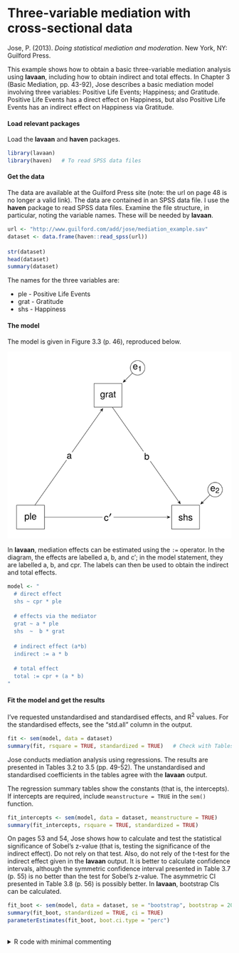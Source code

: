 # Three-variable mediation with cross-sectional data


Jose, P. (2013). *Doing statistical mediation and moderation*. New York,
NY: Guilford Press.

This example shows how to obtain a basic three-variable mediation
analysis using **lavaan**, including how to obtain indirect and total
effects. In Chapter 3 (Basic Mediation, pp. 43-92), Jose describes a
basic mediation model involving three variables: Positive Life Events;
Happiness; and Gratitude. Positive Life Events has a direct effect on
Happiness, but also Positive Life Events has an indirect effect on
Happiness via Gratitude.

#### Load relevant packages

Load the **lavaan** and **haven** packages.

``` r
library(lavaan)
library(haven)   # To read SPSS data files
```

#### Get the data

The data are available at the Guilford Press site (note: the url on page
48 is no longer a valid link). The data are contained in an SPSS data
file. I use the **haven** package to read SPSS data files. Examine the
file structure, in particular, noting the variable names. These will be
needed by **lavaan**.

``` r
url <- "http://www.guilford.com/add/jose/mediation_example.sav"
dataset <- data.frame(haven::read_spss(url))

str(dataset)
head(dataset)
summary(dataset)
```

The names for the three variables are:

- ple - Positive Life Events
- grat - Gratitude
- shs - Happiness

#### The model

The model is given in Figure 3.3 (p. 46), reproduced below.

<img src="images/Jose_2013.svg" data-fig-align="center" />

In **lavaan**, mediation effects can be estimated using the `:=`
operator. In the diagram, the effects are labelled a, b, and c$'$; in
the model statement, they are labelled a, b, and cpr. The labels can
then be used to obtain the indirect and total effects.

``` r
model <- "
  # direct effect
  shs ~ cpr * ple

  # effects via the mediator
  grat ~ a * ple
  shs  ~  b * grat

  # indirect effect (a*b)
  indirect := a * b

  # total effect
  total := cpr + (a * b) 
"
```

#### Fit the model and get the results

I’ve requested unstandardised and standardised effects, and
R<sup>2</sup> values. For the standardised effects, see the “std.all”
column in the output.

``` r
fit <- sem(model, data = dataset)
summary(fit, rsquare = TRUE, standardized = TRUE)   # Check with Tables 3.2-3.5
```

Jose conducts mediation analysis using regressions. The results are
presented in Tables 3.2 to 3.5 (pp. 49-52). The unstandardised and
standardised coefficients in the tables agree with the **lavaan**
output.

The regression summary tables show the constants (that is, the
intercepts). If intercepts are required, include `meanstructure = TRUE`
in the `sem()` function.

``` r
fit_intercepts <- sem(model, data = dataset, meanstructure = TRUE)
summary(fit_intercepts, rsquare = TRUE, standardized = TRUE)
```

On pages 53 and 54, Jose shows how to calculate and test the statistical
significance of Sobel’s z-value (that is, testing the significance of
the indirect effect). Do not rely on that test. Also, do not rely of the
t-test for the indirect effect given in the **lavaan** output. It is
better to calculate confidence intervals, although the symmetric
confidence interval presented in Table 3.7 (p. 55) is no better than the
test for Sobel’s z-value. The asymmetric CI presented in Table 3.8
(p. 56) is possibly better. In **lavaan**, bootstrap CIs can be
calculated.

``` r
fit_boot <- sem(model, data = dataset, se = "bootstrap", bootstrap = 2000)
summary(fit_boot, standardized = TRUE, ci = TRUE)
parameterEstimates(fit_boot, boot.ci.type = "perc")
```

<br />

<details class="code-fold">
<summary>R code with minimal commenting</summary>

``` r
## Chapter 3 (Basic Mediation, pp. 43-92) in:
##   Jose, P. (2013). Doing statistical mediation and moderation.
##   New York, NY: Guilford Press.

## Load packages
library(lavaan)
library(haven)   # To read SPSS data files

## Get the data from Guilford Press web site
url <- "http://www.guilford.com/add/jose/mediation_example.sav"
dataset <- data.frame(haven::read_spss(url))

str(dataset)
head(dataset)
summary(dataset)

## The model from Figure 3.3
model <- "
  # direct effect
  shs ~ cpr * ple

  # effects via the mediator
  grat ~ a * ple
  shs  ~  b * grat

  # indirect effect (a*b)
  indirect := a * b

  # total effect
  total := cpr + (a * b)
"

## Fit the model and get the summary
fit <- sem(model, data = dataset)
summary(fit, rsquare = TRUE, standardized = TRUE)   # Check with Tables 3.2-3.5

## To get intercepts
fit_intercepts <- sem(model, data = dataset, meanstructure = TRUE)
summary(fit_intercepts, rsquare = TRUE, standardized = TRUE)

## To get bootstrap CIs
fit_boot <- sem(model, data = dataset, se = "bootstrap", bootstrap = 2000)
summary(fit_boot, standardized = TRUE, ci = TRUE)
parameterEstimates(fit_boot, boot.ci.type = "perc")
```

</details>
